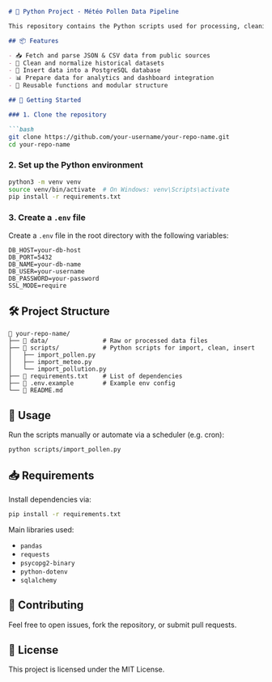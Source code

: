 ```markdown
# 🐍 Python Project - Météo Pollen Data Pipeline

This repository contains the Python scripts used for processing, cleaning, and storing pollen, weather, and pollution data for the **Météo Pollen** project.

## 📦 Features

- 📥 Fetch and parse JSON & CSV data from public sources  
- 🧹 Clean and normalize historical datasets  
- 🐘 Insert data into a PostgreSQL database  
- 📊 Prepare data for analytics and dashboard integration  
- 🔁 Reusable functions and modular structure  

## 🚀 Getting Started

### 1. Clone the repository

```bash
git clone https://github.com/your-username/your-repo-name.git
cd your-repo-name
```

### 2. Set up the Python environment

```bash
python3 -m venv venv
source venv/bin/activate  # On Windows: venv\Scripts\activate
pip install -r requirements.txt
```

### 3. Create a `.env` file

Create a `.env` file in the root directory with the following variables:

```env
DB_HOST=your-db-host
DB_PORT=5432
DB_NAME=your-db-name
DB_USER=your-username
DB_PASSWORD=your-password
SSL_MODE=require
```

## 🛠️ Project Structure

```
📂 your-repo-name/
├── 📁 data/               # Raw or processed data files
├── 📁 scripts/            # Python scripts for import, clean, insert
│   ├── import_pollen.py
│   ├── import_meteo.py
│   └── import_pollution.py
├── 📄 requirements.txt    # List of dependencies
├── 📄 .env.example        # Example env config
└── 📄 README.md
```

## 📌 Usage

Run the scripts manually or automate via a scheduler (e.g. cron):

```bash
python scripts/import_pollen.py
```

## 📥 Requirements

Install dependencies via:

```bash
pip install -r requirements.txt
```

Main libraries used:

- `pandas`
- `requests`
- `psycopg2-binary`
- `python-dotenv`
- `sqlalchemy`

## 🤝 Contributing

Feel free to open issues, fork the repository, or submit pull requests.

## 📄 License

This project is licensed under the MIT License.
```
